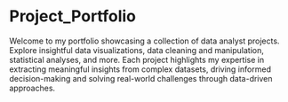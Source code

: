 # Project_Portfolio
Welcome to my portfolio showcasing a collection of data analyst projects. Explore insightful data visualizations, data cleaning and manipulation, statistical analyses, and more. Each project highlights my expertise in extracting meaningful insights from complex datasets, driving informed decision-making and solving real-world challenges through data-driven approaches.
